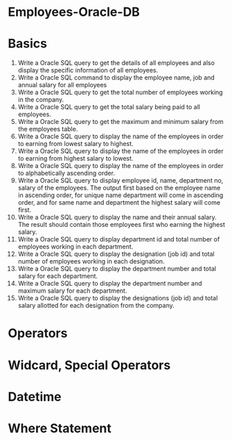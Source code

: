 # Employees-Oracle-DB

# Basics

1. Write a Oracle SQL query to get the details of all employees and also display the specific information of all employees.
2. Write a Oracle SQL command to display the employee name, job and annual salary for all employees
3. Write a Oracle SQL query to get the total number of employees working in the company.
4. Write a Oracle SQL query to get the total salary being paid to all employees.
5. Write a Oracle SQL query to get the maximum and minimum salary from the employees table.
6. Write a Oracle SQL query to display the name of the employees in order to earning from lowest salary to highest.
7. Write a Oracle SQL query to display the name of the employees in order to earning from highest salary to lowest.
8. Write a Oracle SQL query to display the name of the employees in order to alphabetically ascending order.
9. Write a Oracle SQL query to display employee id, name, department no, salary of the employees. The output first based on the employee name in ascending order, for unique name department will come in ascending order, and for same name and department the highest salary will come first.
10. Write a Oracle SQL query to display the name and their annual salary. The result should contain those employees first who earning the highest salary.
11. Write a Oracle SQL query to display department id and total number of employees working in each department.
12. Write a Oracle SQL query to display the designation (job id) and total number of employees working in each designation.
13. Write a Oracle SQL query to display the department number and total salary for each department.
14. Write a Oracle SQL query to display the department number and maximum salary for each department.
15. Write a Oracle SQL query to display the designations (job id) and total salary allotted for each designation from the company.



# Operators

# Widcard, Special Operators

# Datetime

# Where Statement

